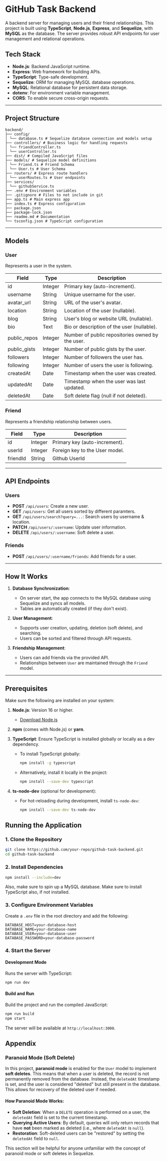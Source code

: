 # GitHub Task Backend

A backend server for managing users and their friend relationships. This project is built using **TypeScript**, **Node.js**, **Express**, and **Sequelize**, with **MySQL** as the database. The server provides robust API endpoints for user management and relational operations.

## Tech Stack

- **Node.js**: Backend JavaScript runtime.
- **Express**: Web framework for building APIs.
- **TypeScript**: Type-safe development.
- **Sequelize**: ORM for managing MySQL database operations.
- **MySQL**: Relational database for persistent data storage.
- **dotenv**: For environment variable management.
- **CORS**: To enable secure cross-origin requests.

---

## Project Structure

```
backend/
├── config/
│ └── database.ts # Sequelize database connection and models setup
├── controllers/ # Business logic for handling requests
│ └── friendController.ts
│ └── userController.ts
├── dist/ # Compiled JavaScript files
├── models/ # Sequelize model definitions
│ └── Friend.ts # Friend Schema
│ └── User.ts # User Schema
├── routers/ # Express route handlers
│ └── userRoutes.ts # User endpoints
├── services/
│ └── githubService.ts
├── .env # Environment variables
├── .gitignore # Files to not include in git
├── app.ts # Main express app
├── index.ts # Express configuration
├── package.json
├── package-lock.json
├── readme.md # Documentation
└── tsconfig.json # TypeScript configuration
```

---

## Models

### User

Represents a user in the system.

| Field        | Type    | Description                                      |
| ------------ | ------- | ------------------------------------------------ |
| id           | Integer | Primary key (auto-increment).                    |
| username     | String  | Unique username for the user.                    |
| avatar_url   | String  | URL of the user's avatar.                        |
| location     | String  | Location of the user (nullable).                 |
| blog         | String  | User's blog or website URL (nullable).           |
| bio          | Text    | Bio or description of the user (nullable).       |
| public_repos | Integer | Number of public repositories owned by the user. |
| public_gists | Integer | Number of public gists by the user.              |
| followers    | Integer | Number of followers the user has.                |
| following    | Integer | Number of users the user is following.           |
| createdAt    | Date    | Timestamp when the user was created.             |
| updatedAt    | Date    | Timestamp when the user was last updated.        |
| deletedAt    | Date    | Soft delete flag (null if not deleted).          |

### Friend

Represents a friendship relationship between users.

| Field    | Type    | Description                    |
| -------- | ------- | ------------------------------ |
| id       | Integer | Primary key (auto-increment).  |
| userId   | Integer | Foreign key to the User model. |
| friendId | String  | Github UserId                  |

---

## API Endpoints

### Users

- **POST** `/api/users`: Create a new user.
- **GET** `/api/users`: Get all users sorted by different paramters.
- **GET** `/api/users/search?query=...`: Search users by username & location.
- **PATCH** `/api/users/:username`: Update user information.
- **DELETE** `/api/users/:username`: Soft delete a user.

### Friends

- **POST** `/api/users/:username/friends`: Add friends for a user.

---

## How It Works

1. **Database Synchronization**:

   - On server start, the app connects to the MySQL database using Sequelize and syncs all models.
   - Tables are automatically created (if they don't exist).

2. **User Management**:

   - Supports user creation, updating, deletion (soft delete), and searching.
   - Users can be sorted and filtered through API requests.

3. **Friendship Management**:
   - Users can add friends via the provided API.
   - Relationships between `User` are maintained through the `Friend` model.

---

## Prerequisites

Make sure the following are installed on your system:

1. **Node.js**: Version 16 or higher.
   - [Download Node.js](https://nodejs.org)
2. **npm** (comes with Node.js) or **yarn**.
3. **TypeScript**: Ensure TypeScript is installed globally or locally as a dev dependency.

   - To install TypeScript globally:
     ```bash
     npm install -g typescript
     ```
   - Alternatively, install it locally in the project:
     ```bash
     npm install --save-dev typescript
     ```

4. **ts-node-dev** (optional for development):
   - For hot-reloading during development, install `ts-node-dev`:
     ```bash
     npm install --save-dev ts-node-dev
     ```

## Running the Application

### 1. Clone the Repository

```bash
git clone https://github.com/your-repo/github-task-backend.git
cd github-task-backend
```

### 2. Install Dependencies

```bash
npm install --include=dev
```

Also, make sure to spin up a MySQL database.
Make sure to install TypeScript also, if not installed.

### 3. Configure Environment Variables

Create a `.env` file in the root directory and add the following:

```env
DATABASE_HOST=your-database-host
DATABASE_NAME=your-database-name
DATABASE_USER=your-database-user
DATABASE_PASSWORD=your-database-password
```

### 4. Start the Server

#### Development Mode

Runs the server with TypeScript:

```bash
npm run dev
```

#### Build and Run

Build the project and run the compiled JavaScript:

```bash
npm run build
npm start
```

The server will be available at `http://localhost:3000`.

## Appendix

### Paranoid Mode (Soft Delete)

In this project, **paranoid mode** is enabled for the `User` model to implement **soft deletes**. This means that when a user is deleted, the record is not permanently removed from the database. Instead, the `deletedAt` timestamp is set, and the user is considered "deleted" but still present in the database. This allows for recovery of the deleted user if needed.

#### How Paranoid Mode Works:

- **Soft Deletion**: When a `DELETE` operation is performed on a user, the `deletedAt` field is set to the current timestamp.
- **Querying Active Users**: By default, queries will only return records that have **not** been marked as deleted (i.e., where `deletedAt` is `null`).
- **Restoration**: Soft-deleted users can be "restored" by setting the `deletedAt` field to `null`.

This section will be helpful for anyone unfamiliar with the concept of paranoid mode or soft deletes in Sequelize.

